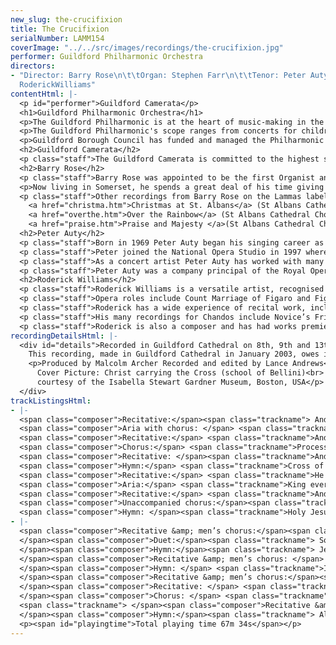 ```yaml
---
new_slug: the-crucifixion
title: The Crucifixion
serialNumber: LAMM154
coverImage: "../../src/images/recordings/the-crucifixion.jpg"
performer: Guildford Philharmonic Orchestra
directors:
- "Director: Barry Rose\n\t\tOrgan: Stephen Farr\n\t\tTenor: Peter Auty\n\t\tBaritone:
  RoderickWilliams"
contentHtml: |-
  <p id="performer">Guildford Camerata</p>
  <h1>Guildford Philharmonic Orchestra</h1>
  <p>The Guildford Philharmonic is at the heart of music-making in the south east, with a huge repertoire extending from the 17th century to the present day. The main concert season runs from October to July in a variety of venues including the Guildford Civic, Guildford Cathedral, the Electric Theatre, Holy Trinity Church, the Yvonne Arnaud Theatre, Abbot’s Hospital, Wanborough Barn, the Castle Grounds, Shalford Park and the Lido. In addition, the orchestra is invited to give concerts throughout London and the south of England. Over the past few seasons, the Philharmonic has achieved the distinction of averaging 98% attendances across all of its events, and in 2000, all concerts sold out completely.</p>
  <p>The Guildford Philharmonic's scope ranges from concerts for children and with children, via chamber concerts in more intimate venues, to large-scale choral and orchestral works. The repertoire covers everything from jazz and light music to new music, and the emphasis is to work with young soloists at the outset of their careers. En Shao was appointed Principal Conductor in 1995, following in the illustrious footsteps of Crossley Clitheroe, Vernon Handley, Sir Charles Groves and Sir Alexander Gibson. The orchestra continues its work of attracting new audiences for all types of classical music and of making concert-going an exciting experience.</p>
  <p>Guildford Borough Council has funded and managed the Philharmonic as part of its arts provision for the Borough since the orchestra's inception in 1945 (when it was the Guildford Municipal Orchestra). The Borough Council is grateful to the South East Arts Board, South East Music Trust, and to its major corporate sponsors BOC Gases, Borax Europe Ltd, The Guildford Nuffield Hospital, and Stevens &amp; Bolton.</p>
  <h2>Guildford Camerata</h2>
  <p class="staff">The Guildford Camerata is committed to the highest standards of ensemble singing. The choir's musical experience is wide and varied, its members having sung in cathedral choirs, college ensembles, professional choruses, oratorio and opera. The repertoire is large, from the 16th century to the present day, with the emphasis on the Baroque period and on British music. The choir gives concerts throughout London and the South-East, often with the Guildford Philharmonic Orchestra. It has combined with the Choir of Guildford Cathedral for the Messiah and has given highly acclaimed performances of Bach's St John Passion and B Minor Mass with Nicholas Kraemer in Guildford Cathedral. The choir presented Music for Royal Occasions with Barry Rose during the 1999 Guildford International Music Festival; and as part of the 1999/2000 season performed A Christmas Fanfare with Nicholas Cleobury in Holy Trinity Church and the Fauré and Rutter Requiems conducted by Barry Rose and John Rutter respectively in Guildford Cathedral. During the 2000/2001 season it performed in the highly acclaimed Bach in Leipzig concert with Nicholas Kraemer, Handel’s Messiah conducted by John Rutter, and in the world premiere of Barry Rose's orchestrated version of Stainer's Crucifixion. Recently, the choir gave the UK premieres of John Rutter's Feel the Spirit in Guildford Cathedral in March 2002 and of his Mass of the Children, also in Guildford Cathedral, in March 2003.</p>
  <h2>Barry Rose</h2>
  <p class="staff">Barry Rose was appointed to be the first Organist and Master of the Choristers at the new Guildford Cathedral in May, 1960, whilst still a student at the Royal Academy of Music. At Guildford he founded a new choir and a pattern of daily sung Services, and was to stay at the cathedral for the next 14 years, during which time he was also appointed as the BBC’s Music Adviser to the Head of Religious Broadcasting. In 1974 he moved to St Paul’s Cathedral, to be sub-organist, but in 1977 took up the specially created post of Master of the Choir, which he held until 1984, when he went to The King’s School, Canterbury, as Master of the Choirs. In 1988 he was persuaded to return to cathedral music, as Master of the Music at the Cathedral and Abbey Church of St Alban, where he remained until 1997.</p>
  <p>Now living in Somerset, he spends a great deal of his time giving choral master-classes, especially in the USA, though he has maintained his links with Guildford through the recently celebrated 40th anniversary of the Consecration of the Cathedral and his concerts with the Guildford Camerata and the Guildford Philharmonic Orchestra.</p>
  <p class="staff">Other recordings from Barry Rose on the Lammas label:<br>
    <a href="christma.htm">Christmas at St. Albans</a> (St Albans Cathedral Choir - carols)<br>
    <a href="overthe.htm">Over the Rainbow</a> (St Albans Cathedral Choir - sacred and secular music from 3 USA tours)<br>
    <a href="praise.htm">Praise and Majesty </a>(St Albans Cathedral Choir - sacred music across 5 centuries)</p>
  <h2>Peter Auty</h2>
  <p class="staff">Born in 1969 Peter Auty began his singing career as a treble at St Paul's Cathedral where he sang for five years. Subsequently he sang as a choral scholar with the choirs of Bristol Cathedral and York Minster before moving to the Royal Scottish Academy of Music where he studied under Peter Alexander Wilson, with whom he has continued to study. In 1997 he made a very successful debut with British Youth Opera as Tom Rakewell in their acclaimed production of The Rake's Progress and returned in 1998 to sing Rodolfo in La Bohème.</p>
  <p class="staff">Peter joined the National Opera Studio in 1997 where he received support from the Nicholas John and the RVW Trust funds. In the 1998/9 season he was invited by Opera North to cover the role of Jenik in The Bartered Bride which resulted in an invitation to sing the role of Remendado as well as covering Don José in their new production of Carmen. More recently he has covered the role of Alfredo in Opera North’s acclaimed production of La Traviata and in 2001/2 gave acclaimed performances as Rodolfo/La Bohème.</p>
  <p class="staff">As a concert artist Peter Auty has worked with many orchestras and ensembles in the UK with notable recent successes including a performance of Berlioz Grande Messe des Morts at the Ryedale Festival, a performance of Schumann Das Paradies und die Peri with the Orchestra of the Age of Enlightenment/Mark Elder at the Royal Festival Hall, a concert performance of Stravinsky Oedipus Rex with the London Philharmonic Orchestra/Zagrosek and most recently he has had great success singing The Dream of Gerontius at St David’s Hall, Cardiff and with the Iceland Symphony Orchestra conducted by Vladimir Ashkenazy. Appearances also include performances with the London Symphony Orchestra/Sir Colin Davis and the Sydney Symphony Orchestra.</p>
  <p class="staff">Peter Auty was a company principal of the Royal Opera, Covent Garden from 1999/2000 until the 2001/2 season and sang the rôles of Major Domo I (Der Rosenkavalier), Michelis (Greek Passion) Nathanaël (The Tales of Hoffmann), Roderigo (Otello) and Gaston (Traviata) Borsa (Rigoletto), Apparition of a Youth (Frau ohne Schatten), Sailor (Tristan und Isolde) and Malcolm (Macbeth). He returns as a guest artist in 2003/4 to sing Arturo (Lucia di Lammermoor).</p>
  <h2>Roderick Williams</h2>
  <p class="staff">Roderick Williams is a versatile artist, recognised for his intelligent and musical performances. He frequently appears throughout Europe and the UK – most recently he enjoyed huge success as Eddie in Turnage’s Greek (part of momentum: the music of Mark Anthony Turnage at the Barbican in January 2003). Other recent performances include his debut with Deutsches Sinfonie Orchester Berlin, concerts in France, New York and London with Paul McCreesh and the Gabrieli Consort, and Mozart arias with Joseph Swensen and the Academy of St Martin in the Fields at the Barbican’s Mostly Mozart Festival. Roderick has made many appearances in opera in concert, including Diomede Troilus &amp; Cressida with the Philharmonia and Richard Hickox (repeated for Opera North last autumn) and Sid Albert Herring with the City of London Sinfonia. Plans include Sir Robert Cecil Gloriana at Snape, also with the Philharmonia and Hickox.</p>
  <p class="staff">Opera roles include Count Marriage of Figaro and Figaro Barber of Seville (Opera North), Schaunard La Bohème (Scottish Opera), Watchful and First Shepherd Pilgrim’s Progress (Royal Opera, Covent Garden), and Prince André War and Peace (Spoleto Festival). Premieres include David Sawyer’s From Morning Til Midnight and Martin Butler’s A Better Place, (both for ENO), Alexander Knaifel’s Alice in Wonderland (Netherlands Opera) and Sally Beamish’s Monster (Scottish Opera). Plans include Donner The Rhinegold in the new Phyllida Lloyd Ring Cycle for ENO, and Marcello La Bohème for Scottish Opera.</p>
  <p class="staff">Roderick has a wide experience of recital work, including recitals at the Wigmore Hall, on BBC Radio 3 and on Classic FM. He has broadcast on Radio 3’s Voices programme with Iain Burnside, and in 2000 took part in Century Songs - 100 songs by 100 different composers which together painted a picture of the twentieth century - presented in Sheffield, in London and at the Bath Festival, and broadcast on BBC’s Millennium Music Live. Recent BBC broadcasts include recitals from Belfast and Wales.</p>
  <p class="staff">His many recordings for Chandos include Novice’s Friend Billy Budd, Ned Keene Peter Grimes, Page Sir John in Love (with Richard Hickox) and Frank Martin’s In Terra Pax (with Matthias Bamert). Recent releases include a critically-acclaimed disc of Schönberg songs with Iain Burnside (Black Box) and Sid Albert Herring, (Chandos).</p>
  <p class="staff">Roderick is also a composer and has had works premiered at the Wigmore and Barbican Halls, the Purcell Room and live on national radio.</p>
recordingDetailsHtml: |-
  <div id="details">Recorded in Guildford Cathedral on 8th, 9th and 13th January 2003 by kind permission of the Dean and Chapter.<br>
    This recording, made in Guildford Cathedral in January 2003, owes its completion to the generosity of South East Music Trust, the Estate of Marjorie Potter, and Guildford Borough Council.
    <p>Produced by Malcolm Archer Recorded and edited by Lance Andrews<br>
      Cover Picture: Christ carrying the Cross (school of Bellini)<br>
      courtesy of the Isabella Stewart Gardner Museum, Boston, USA</p>
  </div>
trackListingsHtml:
- |-
  <span class="composer">Recitative:</span><span class="trackname"> And they came to a place named Gethsemane</span><br>
  <span class="composer">Aria with chorus: </span> <span class="trackname">Could ye not watch with Me one brief hour?</span><br>
  <span class="composer">Recitative:</span> <span class="trackname">And they laid their hands on him and took him</span><br>
  <span class="composer">Chorus:</span> <span class="trackname">Processional to Calvary (Fling wide the gates)</span><br>
  <span class="composer">Recitative: </span><span class="trackname">And when they were come to the place called Calvary</span><br>
  <span class="composer">Hymn:</span> <span class="trackname">Cross of Jesus, Cross of sorrow</span><br>
  <span class="composer">Recitative:</span> <span class="trackname">He made himself of no reputation</span><br>
  <span class="composer">Aria:</span> <span class="trackname">King ever glorious</span><br>
  <span class="composer">Recitative:</span> <span class="trackname">And as Moses lifted up the serpent</span><br>
  <span class="composer">Unaccompanied chorus:</span><span class="trackname"> God so loved the world</span><br>
  <span class="composer">Hymn: </span><span class="trackname">Holy Jesu, by Thy Passion</span><br>
- |-
  <span class="composer">Recitative &amp; men’s chorus:</span><span class="trackname"> Jesus said “Father, forgive them”<br>
  </span><span class="composer">Duet:</span><span class="trackname"> So Thou liftest thy divine petition<br>
  </span><span class="composer">Hymn:</span><span class="trackname"> Jesus, the Crucified, pleads for me<br>
  </span><span class="composer">Recitative &amp; men’s chorus: </span> <span class="trackname">And one of the malefactors<br>
  </span><span class="composer">Hymn: </span> <span class="trackname">I adore Thee<br>
  </span><span class="composer">Recitative &amp; men’s chorus:</span><span class="trackname"> When Jesus therefore saw his mother<br>
  </span><span class="composer">Recitative: </span> <span class="trackname">Is it nothing to you?<br>
  </span><span class="composer">Chorus: </span> <span class="trackname">From the Throne of His Cross</span><span class="composer"> </span><br>
  <span class="trackname"> </span><span class="composer">Recitative &amp; men’s chorus: </span> <span class="trackname">After this, Jesus knowing that all things were now accomplished<br>
  </span><span class="composer">Hymn:</span><span class="trackname"> All for Jesus</span>
  <p><span id="playingtime">Total playing time 67m 34s</span></p>
---
```


